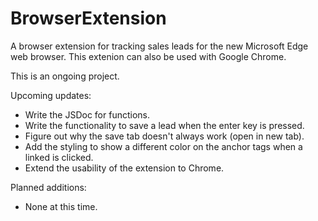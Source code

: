 # BrowserExtension

A browser extension for tracking sales leads for the new Microsoft Edge web browser. This extenion can also be used with Google Chrome.

This is an ongoing project.

Upcoming updates:

- Write the JSDoc for functions.
- Write the functionality to save a lead when the enter key is pressed.
- Figure out why the save tab doesn't always work (open in new tab).
- Add the styling to show a different color on the anchor tags when a linked is clicked.
- Extend the usability of the extension to Chrome.

Planned additions:

- None at this time.
